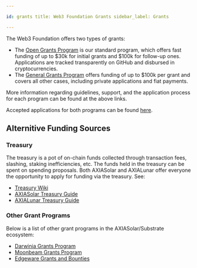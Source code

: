```yaml
---

id: grants title: Web3 Foundation Grants sidebar_label: Grants

---
```


The Web3 Foundation offers two types of grants:

- The [Open Grants Program](https://github.com/axia-tech/Open-Grants-Program) is our standard program, which offers fast funding of up to \$30k for initial grants and \$100k for follow-up ones. Applications are tracked transparently on GitHub and disbursed in cryptocurrencies.
- The [General Grants Program](https://github.com/axia-tech/General-Grants-Program) offers funding of up to \$100k per grant and covers all other cases, including private applications and fiat payments.

More information regarding guidelines, support, and the application process for each program can be found at the above links.

Accepted applications for both programs can be found [here](https://github.com/axia-tech/General-Grants-Program/blob/master/grants/accepted_grant_applications.md).

## Alternitive Funding Sources

### Treasury

The treasury is a pot of on-chain funds collected through transaction fees, slashing, staking inefficiencies, etc. The funds held in the treasury can be spent on spending proposals. Both AXIASolar and AXIALunar offer everyone the opportunity to apply for funding via the treasury. See:

- [Treasury Wiki](https://wiki.axiasolar.network/docs/en/learn-treasury)
- [AXIASolar Treasury Guide](https://docs.google.com/document/d/1IZykdp2cyQavcRyZd_dgNj5DcgxgZR6kAqGdcNARu1w)
- [AXIALunar Treasury Guide](https://docs.google.com/document/d/1p3UQUjph5t8TVaWnTkfrI5mE-BABnM9Xvtuhdlhl6JE)

### Other Grant Programs

Below is a list of other grant programs in the AXIASolar/Substrate ecosystem:

- [Darwinia Grants Program](https://docs.darwinia.network/docs/en/dev-bounty#grant-program)
- [Moonbeam Grants Program](https://moonbeam.network/community/grants/)
- [Edgeware Grants and Bounties](https://github.com/edgeware-builders/construction-projects)
